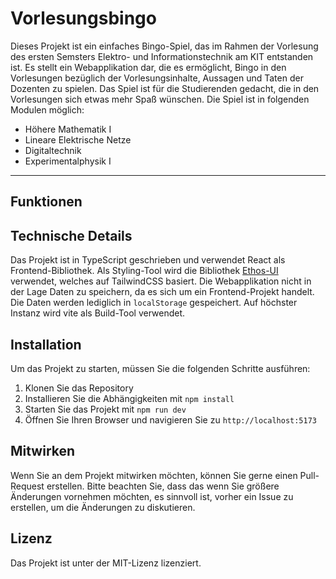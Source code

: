 # Vorlesungsbingo

Dieses Projekt ist ein einfaches Bingo-Spiel, das im Rahmen der Vorlesung des ersten Semsters Elektro- und
Informationstechnik am KIT entstanden ist.
Es stellt ein Webapplikation dar, die es ermöglicht, Bingo in den Vorlesungen bezüglich der Vorlesungsinhalte, Aussagen
und Taten der Dozenten zu spielen.
Das Spiel ist für die Studierenden gedacht, die in den Vorlesungen sich etwas mehr Spaß wünschen. Die Spiel ist in
folgenden Modulen möglich:

- Höhere Mathematik I
- Lineare Elektrische Netze
- Digitaltechnik
- Experimentalphysik I

---

## Funktionen

## Technische Details

Das Projekt ist in TypeScript geschrieben und verwendet React als Frontend-Bibliothek. Als Styling-Tool wird die
Bibliothek [Ethos-UI](https://docs-ethos-ui.web.app) verwendet, welches auf TailwindCSS basiert.
Die Webapplikation nicht in der Lage Daten zu speichern, da es sich um ein Frontend-Projekt handelt.
Die Daten werden lediglich in `localStorage` gespeichert. Auf höchster Instanz wird vite als Build-Tool verwendet.

## Installation

Um das Projekt zu starten, müssen Sie die folgenden Schritte ausführen:

1. Klonen Sie das Repository
2. Installieren Sie die Abhängigkeiten mit `npm install`
3. Starten Sie das Projekt mit `npm run dev`
4. Öffnen Sie Ihren Browser und navigieren Sie zu `http://localhost:5173`

## Mitwirken

Wenn Sie an dem Projekt mitwirken möchten, können Sie gerne einen Pull-Request erstellen. Bitte beachten Sie, dass das
wenn Sie größere Änderungen vornehmen möchten, es sinnvoll ist, vorher ein Issue zu erstellen, um die Änderungen zu
diskutieren.


## Lizenz

Das Projekt ist unter der MIT-Lizenz lizenziert.


